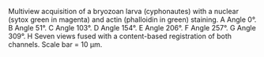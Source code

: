 ---
---
Multiview acquisition of a bryozoan larva (cyphonautes) with a nuclear
(sytox green in magenta) and actin (phalloidin in green) staining. A
Angle 0°. B Angle 51°. C Angle 103°. D Angle 154°. E Angle 206°. F Angle
257°. G Angle 309°. H Seven views fused with a content-based
registration of both channels. Scale bar = 10 µm.
